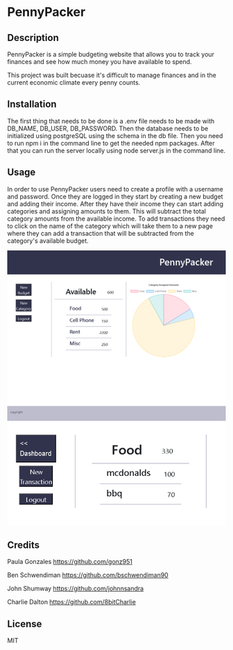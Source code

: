 # PennyPacker

## Description

PennyPacker is a simple budgeting website that allows you to track your finances and see how much money you have available to spend.

This project was built becuase it's difficult to manage finances and in the current economic climate every penny counts.


## Installation

The first thing that needs to be done is a .env file needs to be made with DB_NAME, DB_USER, DB_PASSWORD. Then the database needs to be initialized using postgreSQL using the schema in the db file. Then you need to run npm i in the command line to get the needed npm packages. After that you can run the server locally using node server.js in the command line. 

## Usage

In order to use PennyPacker users need to create a profile with a username and password. Once they are logged in they start by creating a new budget and adding their income. After they have their income they can start adding categories and assigning amounts to them. This will subtract the total category amounts from the available income. To add transactions they need to click on the name of the category which will take them to a new page where they can add a transaction that will be subtracted from the category's available budget.

![dashboard](assets\images\dashboard.png)    
![dashboard](assets\images\category.png)


## Credits

Paula Gonzales
https://github.com/gonz951

Ben Schwendiman
https://github.com/bschwendiman90

John Shumway
https://github.com/johnnsandra

Charlie Dalton
https://github.com/8bitCharlie

## License

MIT